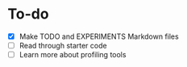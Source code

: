# To-do

- [x] Make TODO and EXPERIMENTS Markdown files
- [ ] Read through starter code
- [ ] Learn more about profiling tools
